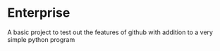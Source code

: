 # Enterprise
A basic project to test out the features of github with addition to a very simple python program 
